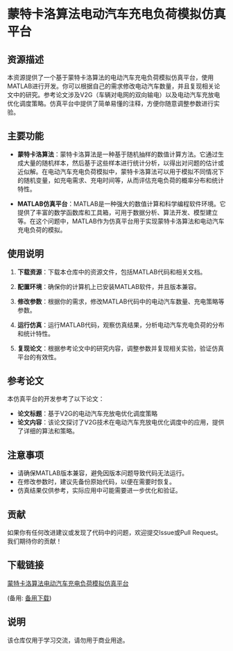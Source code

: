 # 蒙特卡洛算法电动汽车充电负荷模拟仿真平台

## 资源描述

本资源提供了一个基于蒙特卡洛算法的电动汽车充电负荷模拟仿真平台，使用MATLAB进行开发。你可以根据自己的需求修改电动汽车数量，并且复现相关论文中的研究。参考论文涉及V2G（车辆对电网的双向输电）以及电动汽车充放电优化调度策略。仿真平台中提供了简单易懂的注释，方便你随意调整参数进行实验。

## 主要功能

- **蒙特卡洛算法**：蒙特卡洛算法是一种基于随机抽样的数值计算方法。它通过生成大量的随机样本，然后基于这些样本进行统计分析，以得出对问题的估计或近似解。在电动汽车充电负荷模拟中，蒙特卡洛算法可以用于模拟不同情况下的随机变量，如充电需求、充电时间等，从而评估充电负荷的概率分布和统计特性。

- **MATLAB仿真平台**：MATLAB是一种强大的数值计算和科学编程软件环境。它提供了丰富的数学函数库和工具箱，可用于数据分析、算法开发、模型建立等。在这个问题中，MATLAB作为仿真平台用于实现蒙特卡洛算法和电动汽车充电负荷的模拟。

## 使用说明

1. **下载资源**：下载本仓库中的资源文件，包括MATLAB代码和相关文档。

2. **配置环境**：确保你的计算机上已安装MATLAB软件，并且版本兼容。

3. **修改参数**：根据你的需求，修改MATLAB代码中的电动汽车数量、充电策略等参数。

4. **运行仿真**：运行MATLAB代码，观察仿真结果，分析电动汽车充电负荷的分布和统计特性。

5. **复现论文**：根据参考论文中的研究内容，调整参数并复现相关实验，验证仿真平台的有效性。

## 参考论文

本仿真平台的开发参考了以下论文：

- **论文标题**：基于V2G的电动汽车充放电优化调度策略
- **论文内容**：该论文探讨了V2G技术在电动汽车充放电优化调度中的应用，提供了详细的算法和策略。

## 注意事项

- 请确保MATLAB版本兼容，避免因版本问题导致代码无法运行。
- 在修改参数时，建议先备份原始代码，以便在需要时恢复。
- 仿真结果仅供参考，实际应用中可能需要进一步优化和验证。

## 贡献

如果你有任何改进建议或发现了代码中的问题，欢迎提交Issue或Pull Request。我们期待你的贡献！

## 下载链接
[蒙特卡洛算法电动汽车充电负荷模拟仿真平台](https://pan.quark.cn/s/a8d37cad05b3) 

(备用: [备用下载](https://pan.baidu.com/s/1Jsuu2FVLNvYZtohWa1xkaw?pwd=1234))

## 说明

该仓库仅用于学习交流，请勿用于商业用途。
